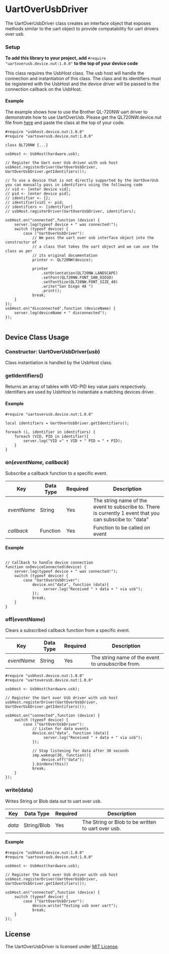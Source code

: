 # UartOverUsbDriver

The UartOverUsbDriver class creates an interface object that exposes methods similar to the uart object to provide compatability for uart drivers over usb.

### Setup

**To add this library to your project, add** `#require "uartoverusb.device.nut:1.0.0"` **to the top of your device code**

This class requires the UsbHost class. The usb host will handle the connection and instantiation of this class. The class and its identifiers must be registered with the UsbHost and the device driver will be passed to the connection callback on the UsbHost. 

#### Example
The example shows how to use the Brother QL-720NW uart driver to demonstrate how to use UartOverUsb. Please get the QL720NW.device.nut file from [here](https://github.com/electricimp/QL720NW) and paste the class at the top of your code.
```squirrel
#require "usbhost.device.nut:1.0.0"
#require "uartoverusb.device.nut:1.0.0"

class QL720NW {...}

usbHost <- UsbHost(hardware.usb);

// Register the Uart over Usb driver with usb host
usbHost.registerDriver(UartOverUsbDriver, UartOverUsbDriver.getIdentifiers());

// To use a device that is not directly supported by the UartOverUsb you can manually pass in identifiers using the following code
// vid <- [enter device vid];
// pid <- [enter device pid];
// identifier <- {};
// identifier[vid] <- pid;
// identifiers <- [identifier]
// usbHost.registerDriver(UartOverUsbDriver, identifiers);

usbHost.on("connected",function (device) {
    server.log(typeof device + " was connected!");
    switch (typeof device) {
        case ("UartOverUsbDriver"):
            // We pass the uart over usb interface object into the constructor of
            // a class that takes the uart object and we can use the class as per 
            // its original documentation
            printer <- QL720NW(device);

            printer
                .setOrientation(QL720NW.LANDSCAPE)
                .setFont(QL720NW.FONT_SAN_DIEGO)
                .setFontSize(QL720NW.FONT_SIZE_48)
                .write("San Diego 48 ")
                .print();
            break;
    }
});
usbHost.on("disconnected",function (deviceName) {
    server.log(deviceName + " disconnected");
});


```

## Device Class Usage

### Constructor: UartOverUsbDriver(*usb*)

Class instantiation is handled by the UsbHost class.

 
### getIdentifiers()

Returns an array of tables with VID-PID key value pairs respectively. Identifiers are used by UsbHost to instantiate a matching devices driver.


#### Example

```squirrel
#require "uartoverusb.device.nut:1.0.0"

local identifiers = UartOverUsbDriver.getIdentifiers();

foreach (i, identifier in identifiers) {
    foreach (VID, PID in identifier){
        server.log("VID =" + VID + " PID = " + PID);
    }
}

```



### on(*eventName, callback*)

Subscribe a callback function to a specific event.


| Key | Data Type | Required | Description |
| --- | --------- | -------- | ----------- |
| *eventName* | String | Yes | The string name of the event to subscribe to. There is currently 1 event that you can subscibe to: "data"|
| *callback* | Function | Yes | Function to be called on event |

#### Example

```squirrel

// Callback to handle device connection
function onDeviceConnected(device) {
    server.log(typeof device + " was connected!");
    switch (typeof device) {
        case "UartOverUsbDriver":
            device.on("data", function (data){
                 server.log("Received " + data + " via usb");
            });
            break;
    }
}

```

### off(*eventName*)

Clears a subscribed callback function from a specific event.

| Key | Data Type | Required | Description |
| --- | --------- | -------- | ----------- |
| *eventName* | String | Yes | The string name of the event to unsubscribe from.|


```squirrel
#require "usbhost.device.nut:1.0.0"
#require "uartoverusb.device.nut:1.0.0"

usbHost <- UsbHost(hardware.usb);

// Register the Uart over Usb driver with usb host
usbHost.registerDriver(UartOverUsbDriver, UartOverUsbDriver.getIdentifiers());

usbHost.on("connected",function (device) {
    switch (typeof device) {
        case ("UartOverUsbDriver"):
            // Listen for data events
            device.on("data", function (data){
                 server.log("Received " + data + " via usb");
            });
            
            // Stop listening for data after 30 seconds
            imp.wakeup(30, function(){
                device.off("data");
            }.bindenv(this))
            break;
    }
});

```

### write(data)

Writes String or Blob data out to uart over usb.


| Key | Data Type | Required | Description |
| --- | --------- | -------- | ----------- |
| *data* | String/Blob | Yes | The String or Blob to be written to uart over usb.|


#### Example

```squirrel
#require "usbhost.device.nut:1.0.0"
#require "uartoverusb.device.nut:1.0.0"

usbHost <- UsbHost(hardware.usb);

// Register the Uart over Usb driver with usb host
usbHost.registerDriver(UartOverUsbDriver, UartOverUsbDriver.getIdentifiers());

usbHost.on("connected",function (device) {
    switch (typeof device) {
        case ("UartOverUsbDriver"):
            device.write("Testing usb over uart");
            break;
    }
});

```



## License

The UartOverUsbDriver is licensed under [MIT License](./LICENSE).
